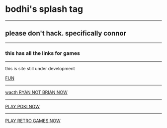 <html lang="en">

<html>

<head>
	<title> <p>Bodhi's website</p></title>
</head>
<body><h1>bodhi's splash tag</h1>
<hr />
<h2>please don't hack. specifically connor</h2>
<hr>
<h3>this has all the links for games </h3>
<hr
<p>this is  site still under development </p>

<a href="https://www.youtube.com/watch?v=sYmOR_yTPv4">FUN</a>
  <hr>
<a href="https:/:www.youtube.com/c/RyanNotBrian/"> wacth RYAN NOT BRIAN NOW  </a>
  <hr>
<a href="https:/"poki.com/en/g/crossy-road?world=/">PLAY POKI NOW  </a>
  <hr>
 <a href="https:/:www.playretrogames.com/">PLAY RETRO GAMES NOW </a> 

<p></p>
 
<html lang="en">

<html>

<head>





